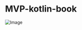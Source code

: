 # MVP-kotlin-book
![Image](https://github.com/ghostnoop/MVP-kotlin-book/blob/master/art/mvpbook.png)
